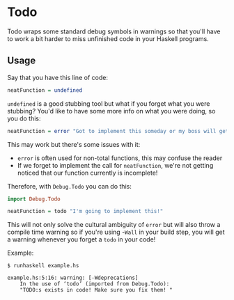 # Todo

Todo wraps some standard debug symbols in warnings so that you'll have to work a bit harder to miss unfinished code in your Haskell programs.


## Usage

Say that you have this line of code:

```haskell 
neatFunction = undefined
```

`undefined` is a good stubbing tool but what if you forget what you were stubbing? You'd like to have some more info on what you were doing, so you do this:

```haskell
neatFunction = error "Got to implement this someday or my boss will get mad"
```

This may work but there's some issues with it:
 * `error` is often used for non-total functions, this may confuse the reader
 * If we forget to implement the call for `neatFunction`, we're not getting noticed that our function currently is incomplete!

Therefore, with `Debug.Todo` you can do this:

```haskell
import Debug.Todo

neatFunction = todo "I'm going to implement this!"
```

This will not only solve the cultural ambiguity of `error` but
will also throw a compile time warning so if you're using
-`Wall` in your build step, you will get a warning whenever
you forget a `todo` in your code!


Example:

```
$ runhaskell example.hs

example.hs:5:16: warning: [-Wdeprecations]
    In the use of ‘todo’ (imported from Debug.Todo):
    "TODO:s exists in code! Make sure you fix them! "
```
